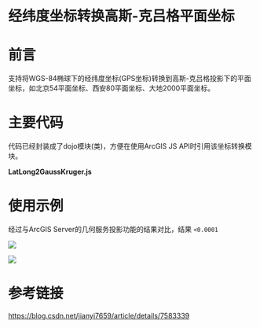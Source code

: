 # 经纬度坐标转换高斯-克吕格平面坐标

# 前言

支持将WGS-84椭球下的经纬度坐标(GPS坐标)转换到高斯-克吕格投影下的平面坐标，如北京54平面坐标、西安80平面坐标、大地2000平面坐标。

# 主要代码

代码已经封装成了dojo模块(类)，方便在使用ArcGIS JS API时引用该坐标转换模块。

**LatLong2GaussKruger.js**


# 使用示例



经过与ArcGIS Server的几何服务投影功能的结果对比，结果 `<0.0001`

![](http://ww1.sinaimg.cn/large/007TqXN5ly1g62qvmtos0j30t00b7tdo.jpg)

![](http://ww1.sinaimg.cn/large/007TqXN5ly1g62qv97kxnj30rq0ml0x5.jpg)

# 参考链接

https://blog.csdn.net/jianyi7659/article/details/7583339
